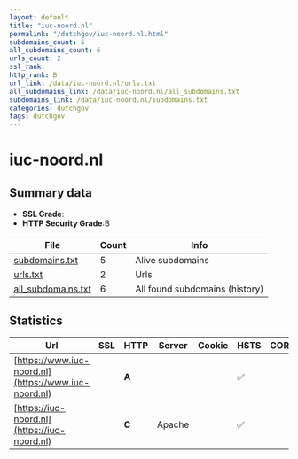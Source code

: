 ```yaml
---
layout: default
title: "iuc-noord.nl"
permalink: "/dutchgov/iuc-noord.nl.html"
subdomains_count: 5
all_subdomains_count: 6
urls_count: 2
ssl_rank: 
http_rank: B
url_link: /data/iuc-noord.nl/urls.txt
all_subdomains_link: /data/iuc-noord.nl/all_subdomains.txt
subdomains_link: /data/iuc-noord.nl/subdomains.txt
categories: dutchgov
tags: dutchgov
---
```



# iuc-noord.nl
## Summary data


 - **SSL Grade**:
 - **HTTP Security Grade**:B


| File       | Count | Info |
|------------|-------|------|
|[subdomains.txt](/DutchGovScope/data/iuc-noord.nl/subdomains.txt)|5|Alive subdomains|
|[urls.txt](/DutchGovScope/data/iuc-noord.nl/urls.txt)|2|Urls|
|[all_subdomains.txt](/DutchGovScope/data/iuc-noord.nl/all_subdomains.txt)|6|All found subdomains (history)|


## Statistics


| Url | SSL | HTTP | Server | Cookie | HSTS | CORS | CTO | CSP | XFO | XXP | RP |FP| Tech |Title |
|--------|-------|-------|------|------|------|------|------|------|------|------|------|------|------|------|
|[https://www.iuc-noord.nl](https://www.iuc-noord.nl)| | **A**|| |:white_check_mark: | | | | :white_check_mark: | | :white_check_mark: | |Bootstrap HSTS YouTube|Home|
|[https://iuc-noord.nl](https://iuc-noord.nl)| | **C**|Apache| |:white_check_mark: | | | | | | :white_check_mark: | |Apache HTTP Server HSTS|403 Forbidden|


